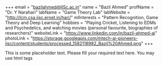 +++
email = "bazilahmed@IISc.ac.in"
name = "Bazil Ahmed"
profName = "Dr. Y Narahari"
labName = "Game Theory Lab"
labWebsite = "http://lcm.csa.iisc.ernet.in/hari/"
mlInterests = "Pattern Recognition, Game Theory and Deep Learning"
hobbies = "Playing Cricket, Listening to EDMs and Psychedelics, and watching movies (personal favourite, biographies of researchers)"
websiteLink = "https://www.linkedin.com/in/bazil-ahmed-ai"
photoLink = "https://storage.googleapis.com/mtech-ai-pioneers-iisc/content/students/processed_1582118982_Bazil%20Ahmed.png"
+++

This is some placeholder text. Please fill your required text here. You may use html tags